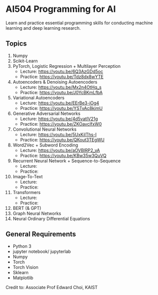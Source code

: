 # AI504 Programming for AI
Learn and practice essential programming skills for conducting machine learning and deep learning research.

## Topics
1. Numpy
2. Scikit-Learn
3. PyTorch, Logistic Regression + Multilayer Perception
   - Lecture: https://youtu.be/6Q3AzGDd5oc
   - Practice: https://youtu.be/Tdz8dx8wYTE
4. Autoencoders & Denoising Autoencoders 
   - Lecture: https://youtu.be/Mx2n4OtHq_s
   - Practice: https://youtu.be/J0YcBKmLfbA
5. Variational Autoencoders 
   - Lecture: https://youtu.be/EErBe3-iOg4
   - Practice: https://youtu.be/YSTvAc8kjmU
6. Generative Adversarial Networks
   - Lecture: https://youtu.be/4d5vatIV21g
   - Practice: https://youtu.be/ZKOavcIfxW0
7. Convolutional Neural Networks
   - Lecture: https://youtu.be/5UxKiIThs-I
   - Practice: https://youtu.be/QKout3TEgWU
8. Word2Vec + Subword Encoding
   - Lecture: https://youtu.be/aOVBIRP2_vA
   - Practice: https://youtu.be/KBw35w3QuVQ
9. Recurrent Neural Network + Sequence-to-Sequence
   - Lecture: 
   - Practice:
10. Image-To-Text
    - Lecture:
    - Practice: 
11. Transformers
    - Lecture:
    - Practice:
12. BERT (& GPT)
12. Graph Neural Networks
13. Neural Ordinary Differential Equations

## General Requirements
- Python 3
- jupyter notebook/ jupyterlab
- Numpy
- Torch
- Torch Vision
- Sklearn
- Matplotlib

Credit to: Associate Prof Edward Choi, KAIST
